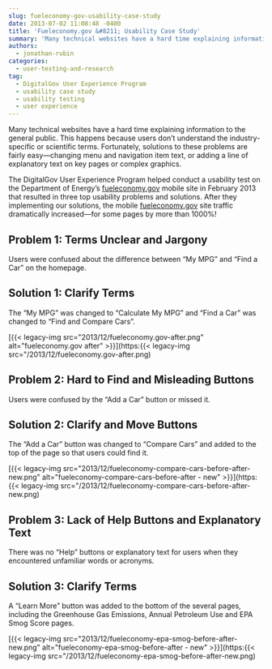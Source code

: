 ```yaml
---
slug: fueleconomy-gov-usability-case-study
date: 2013-07-02 11:08:48 -0400
title: 'Fueleconomy.gov &#8211; Usability Case Study'
summary: 'Many technical websites have a hard time explaining information to the general public. This happens because users don&rsquo;t understand the industry-specific or scientific terms. Fortunately, solutions to these problems are fairly easy&mdash;changing menu and navigation item text, or adding a line of explanatory text on key pages or complex graphics. The DigitalGov User Experience Program'
authors:
  - jonathan-rubin
categories:
  - user-testing-and-research
tag:
  - DigitalGov User Experience Program
  - usability case study
  - usability testing
  - user experience
---
```


Many technical websites have a hard time explaining information to the general public. This happens because users don’t understand the industry-specific or scientific terms. Fortunately, solutions to these problems are fairly easy—changing menu and navigation item text, or adding a line of explanatory text on key pages or complex graphics.

The DigitalGov User Experience Program helped conduct a usability test on the Department of Energy&#8217;s [fueleconomy.gov](http://fueleconomy.gov/) mobile site in February 2013 that resulted in three top usability problems and solutions. After they implementing our solutions,  the mobile [fueleconomy.gov](http://fueleconomy.gov/) site traffic dramatically increased—for some pages by more than 1000%!

## Problem 1: Terms Unclear and Jargony

Users were confused about the difference between &#8220;My MPG&#8221; and &#8220;Find a Car&#8221; on the homepage.

## Solution 1: Clarify Terms

The &#8220;My MPG&#8221; was changed to &#8220;Calculate My MPG&#8221; and &#8220;Find a Car&#8221; was changed to &#8220;Find and Compare Cars&#8221;.

[{{< legacy-img src="2013/12/fueleconomy.gov-after.png" alt="fueleconomy.gov after" >}}](https:{{< legacy-img src="/2013/12/fueleconomy.gov-after.png)

## Problem 2: Hard to Find and Misleading Buttons

Users were confused by the &#8220;Add a Car&#8221; button or missed it.

## Solution 2: Clarify and Move Buttons

The &#8220;Add a Car&#8221; button was changed to &#8220;Compare Cars&#8221; and added to the top of the page so that users could find it.

[{{< legacy-img src="2013/12/fueleconomy-compare-cars-before-after-new.png" alt="fueleconomy-compare-cars-before-after - new" >}}](https:{{< legacy-img src="/2013/12/fueleconomy-compare-cars-before-after-new.png)

## Problem 3: Lack of Help Buttons and Explanatory Text

There was no &#8220;Help&#8221; buttons or explanatory text for users when they encountered unfamiliar words or acronyms.

## Solution 3: Clarify Terms

A &#8220;Learn More&#8221; button was added to the bottom of the several pages, including the Greenhouse Gas Emissions, Annual Petroleum Use and EPA Smog Score pages.

[{{< legacy-img src="2013/12/fueleconomy-epa-smog-before-after-new.png" alt="fueleconomy-epa-smog-before-after - new" >}}](https:{{< legacy-img src="/2013/12/fueleconomy-epa-smog-before-after-new.png)